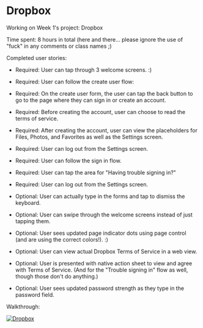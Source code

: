 # Dropbox
Working on Week 1's project: Dropbox

Time spent: 8 hours in total (here and there... please ignore the use of "fuck" in any comments or class names ;)

Completed user stories:

* Required: User can tap through 3 welcome screens. :)
* Required: User can follow the create user flow:
* Required: On the create user form, the user can tap the back button to go to the page where they can sign in or create an account.
* Required: Before creating the account, user can choose to read the terms of service.
* Required: After creating the account, user can view the placeholders for Files, Photos, and Favorites as well as the Settings screen.
* Required: User can log out from the Settings screen.
* Required: User can follow the sign in flow.
* Required: User can tap the area for "Having trouble signing in?"
* Required: User can log out from the Settings screen.

* Optional: User can actually type in the forms and tap to dismiss the keyboard.
* Optional: User can swipe through the welcome screens instead of just tapping them.
* Optional: User sees updated page indicator dots using page control (and are using the correct colors!). :)
* Optional: User can view actual Dropbox Terms of Service in a web view.
* Optional: User is presented with native action sheet to view and agree with Terms of Service. (And for the "Trouble signing in" flow as well, though those don't do anything.)
* Optional: User sees updated password strength as they type in the password field.

Walkthrough:

[![Dropbox](http://i.imgur.com/4b5rEIm.png)](https://youtu.be/Vw479PLcW-I "Dropbox")

